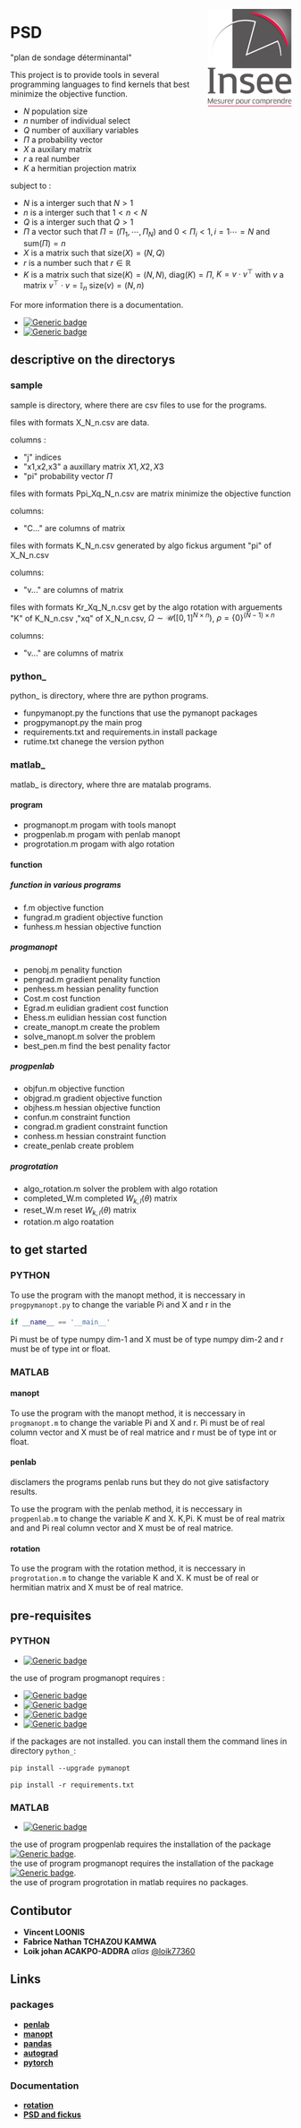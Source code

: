 <a href="https://www.insee.fr/fr/accueil"> <img src="docs/img/Logo_Insee.svg.png?raw=true" width="150" align="right"> </a>
# PSD

"plan de sondage déterminantal"

This project is to provide tools in several programming languages to find kernels that best minimize the objective function.  

- $N$  population size
- $n$ number of individual select
- $Q$ number of auxiliary variables 
- $\Pi$ a probability vector
- $X$ a  auxilary matrix 
- $r$ a real number
- $K$ a hermitian projection matrix 

subject to :

- $N$ is a interger such that $N > 1$
- $n$ is a interger such that $1 < n < N$
- $Q$ is a interger such that $Q > 1$
- $\Pi$ a vector such that $\Pi = (\Pi_1,\cdots,\Pi_N)$ and $0 < \Pi_i < 1 , i=1\cdots=N$ and $\mathrm{sum}(\Pi)= n$
- $X$ is a matrix such that $\mathrm{size}(X) = (N,Q)$
- $r$ is a number such that $r \in \mathbb{R}$
- $K$ is a matrix such that $\mathrm{size}(K) = (N,N)$, $\mathrm{diag}(K) = \Pi$, $K = v \cdot v^\top$ with $v$ a matrix $v^\top \cdot v = \mathbb{I}_n$ $\mathrm{size}(v) = (N,n)$

For more information there is a documentation.

- [![Generic badge](https://img.shields.io/badge/with--made-python-informational.svg)](https://shields.io/)
- [![Generic badge](https://img.shields.io/badge/with--made-matlab-informational.svg)](https://shields.io)
<!-- - [![shield](http://img.shields.io/badges/made with-r-informational)](http://forthebadge.com) -->
<!-- - [![shield](http://img.shields.io/badges/made with-matlab-informational)](http://forthebadge.com) -->


## descriptive on the directorys

### sample

sample is directory, where there are csv files to use for the programs.

files with formats X_N_n.csv are data.

columns :
- "j" indices
- "x1,x2,x3" a auxillary matrix $X1,X2,X3$
- "pi" probability vector $\Pi$

files with formats Ppi_Xq_N_n.csv are matrix minimize the objective function

columns:
- "C..." are columns of matrix

files with formats K_N_n.csv generated by algo fickus argument "pi" of X_N_n.csv

columns:
- "v..." are columns of matrix

files with formats Kr_Xq_N_n.csv get by the algo rotation with arguements  "K" of K_N_n.csv ,"xq" of X_N_n.csv, $\Omega \sim \mathcal{U}([0,1]^{N \times n})$, $\rho = \{ 0 \}^{(N-1)\times n}$

columns:
- "v..." are columns of matrix

### python_ 
python_ is directory, where thre are python programs.
- funpymanopt.py the functions that use the pymanopt packages
- progpymanopt.py the main prog
- requirements.txt and requirements.in install package
- rutime.txt chanege the version python

### matlab_
matlab_ is directory, where thre are matalab programs.

#### program
- progmanopt.m progam with tools manopt
- progpenlab.m progam with penlab manopt
- progrotation.m progam with algo rotation

#### function
##### function in various programs
- f.m objective function
- fungrad.m gradient objective function
- funhess.m hessian objective function
##### progmanopt
- penobj.m penality function
- pengrad.m gradient penality function
- penhess.m hessian penality function
- Cost.m cost function
- Egrad.m eulidian gradient cost function
- Ehess.m eulidian hessian cost function
- create_manopt.m create the problem
- solve_manopt.m solver the problem
- best_pen.m find the best penality factor
##### progpenlab
- objfun.m objective function
- objgrad.m gradient objective function
- objhess.m hessian objective function
- confun.m constraint function
- congrad.m gradient constraint function
- conhess.m hessian constraint function
- create_penlab create problem
##### progrotation
- algo_rotation.m solver the problem with algo rotation
- completed_W.m completed $W_{k,l}(\theta)$ matrix
- reset_W.m reset $W_{k,l}(\theta)$ matrix
- rotation.m  algo roatation
<!-- --> 
## to get started

### PYTHON
To use the program with the manopt method, it is neccessary in `progpymanopt.py` to change the variable Pi and X and r in the 
```python 
if __name__ == '__main__'
```
Pi must be of type numpy dim-1 and X must be of type numpy dim-2 and r must be of type int or float.  

### MATLAB

#### manopt
To use the program with the manopt method, it is neccessary in `progmanopt.m`  to change the variable Pi and X and r. Pi must be of real column vector and X must be of real matrice and r must be of type int or float.
#### penlab
disclamers the programs penlab runs but they do not give satisfactory results.

To use the program with the penlab method, it is neccessary in `progpenlab.m` to change the variable $K$ and X. K,Pi. K must be of real matrix and and Pi real column vector and X must be of real matrice.
#### rotation    
To use the program with the rotation method, it is neccessary in `progrotation.m`  to change the variable K and X. K must be of real or hermitian matrix and X must be of real matrice.         
<!--
 $\Omega \sim \mathcal{U}([0,1]^{N \times n})$
### R
### Julia
-->

## pre-requisites

### PYTHON

- [![Generic badge](https://img.shields.io/badge/python-3.7.3-brightgreen.svg)](https://shields.io)

the use of program progmanopt requires :  

- [![Generic badge](https://img.shields.io/badge/pandas-0.24.2-brithtgreen.svg)](https://shields.io)
- [![Generic badge](https://img.shields.io/badge/autograd-1.4-brithtgreen.svg)](https://shields.io)
- [![Generic badge](https://img.shields.io/badge/manopt-2.0-brithtgreen.svg)](https://shields.io)
- [![Generic badge](https://img.shields.io/badge/pytorch-1.12-brithtgreen.svg)](https://shields.io)
<!-- - [![Generic badge](https://img.shields.io/badge/tensorflow-?-brithtgreen.svg)](https://shields.io) -->

if the packages are not installed. you can install them the command lines in directory `python_`:

```
pip install --upgrade pymanopt
```

```
pip install -r requirements.txt
```

### MATLAB


<!--**[matlab](https://fr.mathworks.com/products/matlab.html)** version R2018b +-->
- [![Generic badge](https://img.shields.io/badge/matlab-R2018b-brithtgreen.svg)](https://shields.io)

the use of program progpenlab requires the installation of the package [![Generic badge](https://img.shields.io/badge/pelab-1.04-brithtgreen.svg)](https://shields.io).  
the use of program progmanopt requires the installation of the package [![Generic badge](https://img.shields.io/badge/manopt-7.0.0-brithtgreen.svg)](https://shields.io).   
the use of program progrotation in matlab requires no packages.
<!-- dépandance --> 

<!--
### JULIA


-->

## Contibutor

- **Vincent LOONIS**
- **Fabrice Nathan TCHAZOU KAMWA**
- **Loik johan ACAKPO-ADDRA** _alias_ [@loik77360](https://github.com/loik77360/PSD)

## Links

### packages

- **[penlab](https://web.mat.bham.ac.uk/kocvara/penlab)**
- **[manopt](https://www.manopt.org/)**
- **[pandas](https://pandas.pydata.org/)**
- **[autograd](https://pypi.org/project/autograd/)**
- **[pytorch](https://pytorch.org/)**
<!-- **[tensorflow](https://www.manopt.org/tutorial.html)** -->



### Documentation
- **[rotation](https://www.sciencedirect.com/journal/journal-of-statistical-planning-and-inference)**   
- **[PSD and fickus](docs/documentation/Techniques_d_enquete.pdf)**
<!-- liks -->





